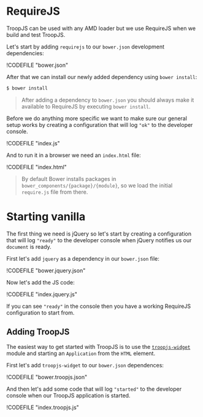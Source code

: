 # RequireJS

TroopJS can be used with any AMD loader but we use RequireJS when we build and test TroopJS.

Let's start by adding `requirejs` to our `bower.json` development dependencies:

!CODEFILE "bower.json"

After that we can install our newly added dependency using `bower install`:

```bash
$ bower install
```
> After adding a dependency to `bower.json` you should always make it available to RequireJS by executing `bower install`.

Before we do anything more specific we want to make sure our general setup works by creating a configuration that will log `"ok"` to the developer console.

!CODEFILE "index.js"

And to run it in a browser we need an `index.html` file:

!CODEFILE "index.html"

> By default Bower installs packages in `bower_components/{package}/{module}`, so we load the initial `require.js` file from there.

# Starting vanilla

The first thing we need is jQuery so let's start by creating a configuration that will log `"ready"` to the developer console when jQuery notifies us our `document` is ready.

First let's add `jquery` as a dependency in our `bower.json` file:

!CODEFILE "bower.jquery.json"

Now let's add the JS code:

!CODEFILE "index.jquery.js"

If you can see `"ready"` in the console then you have a working RequireJS configuration to start from.

## Adding TroopJS

The easiest way to get started with TroopJS is to use the [`troopjs-widget`](http://troopjs.com/troopjs-widget/) module and starting an `Application` from the `HTML` element.

First let's add `troopjs-widget` to our `bower.json` dependences:

!CODEFILE "bower.troopjs.json"

And then let's add some code that will log `"started"` to the developer console when our TroopJS application is started.

!CODEFILE "index.troopjs.js"